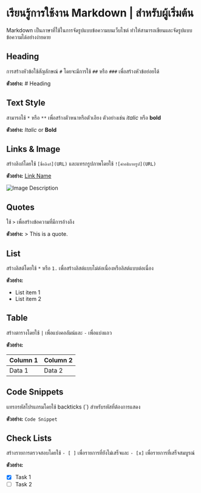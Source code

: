 # เรียนรู้การใช้งาน Markdown | สำหรับผู้เริ่มต้น

Markdown เป็นภาษาที่ใช้ในการจัดรูปแบบข้อความบนเว็บไซต์ ทำให้สามารถเขียนและจัดรูปแบบข้อความได้อย่างง่ายดาย

## Heading

การสร้างหัวข้อใช้สัญลักษณ์ `#` โดยจะมีการใช้ `##` หรือ `###` เพื่อสร้างหัวข้อย่อยได้

**ตัวอย่าง:** # Heading

## Text Style

สามารถใช้ `*` หรือ `**` เพื่อสร้างตัวหนาหรือตัวเอียง ตัวอย่างเช่น *italic* หรือ **bold**

**ตัวอย่าง:** *Italic* or **Bold**

## Links & Image

สร้างลิงก์โดยใช้ `[ชื่อลิงก์](URL)` และแทรกรูปภาพโดยใช้ `![คำอธิบายรูป](URL)`

**ตัวอย่าง:** [Link Name](GIT_MINDMAP.jpg)

![Image Description](Image_URL)

## Quotes

ใช้ `>` เพื่อสร้างข้อความที่มีการอ้างถึง

**ตัวอย่าง:** > This is a quote.

## List

สร้างลิสต์โดยใช้ `*` หรือ `1.` เพื่อสร้างลิสต์แบบไม่ต่อเนื่องหรือลิสต์แบบต่อเนื่อง

**ตัวอย่าง:** 
- List item 1
- List item 2

## Table

สร้างตารางโดยใช้ `|` เพื่อแบ่งคอลัมน์และ `-` เพื่อแบ่งแถว

**ตัวอย่าง:** 

| Column 1 | Column 2 |
|----------|----------|
| Data 1   | Data 2   |

## Code Snippets

แทรกรหัสโปรแกรมโดยใช้ backticks (`) สำหรับรหัสที่ต้องการแสดง

**ตัวอย่าง:** `Code Snippet`

## Check Lists

สร้างรายการตรวจสอบโดยใช้ `- [ ]` เพื่อรายการที่ยังไม่เสร็จและ `- [x]` เพื่อรายการที่เสร็จสมบูรณ์

**ตัวอย่าง:** 
- [x] Task 1
- [ ] Task 2
